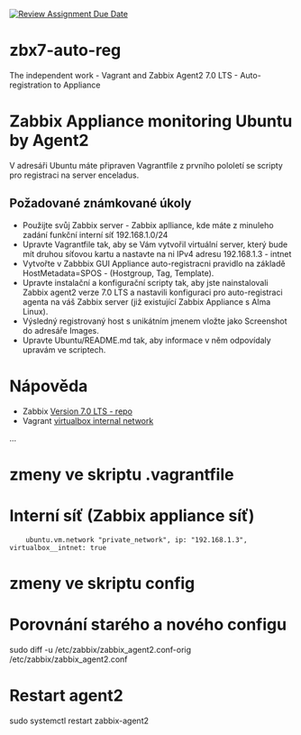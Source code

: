 [![Review Assignment Due Date](https://classroom.github.com/assets/deadline-readme-button-22041afd0340ce965d47ae6ef1cefeee28c7c493a6346c4f15d667ab976d596c.svg)](https://classroom.github.com/a/4-0NpdbV)
# zbx7-auto-reg

The independent work - Vagrant and Zabbix Agent2 7.0 LTS - Auto-registration to Appliance

# Zabbix Appliance monitoring Ubuntu by Agent2

V adresáři Ubuntu máte připraven Vagrantfile z prvního pololetí se scripty
pro registraci na server enceladus.

## Požadované známkované úkoly

- Použijte svůj Zabbix server - Zabbix aplliance, kde máte z minuleho zadání funkční interní síť 192.168.1.0/24
- Upravte Vagrantfile tak, aby se Vám vytvořil virtuální server, který bude mít druhou síťovou kartu a nastavte na ni IPv4 adresu 192.168.1.3 - intnet
- Vytvořte v Zabbbix GUI Appliance auto-registracni pravidlo na základě HostMetadata=SPOS - (Hostgroup, Tag, Template).
- Upravte instalační a konfigurační scripty tak, aby jste nainstalovali Zabbix agent2 verze 7.0 LTS a nastavili konfiguraci pro auto-registraci agenta na váš Zabbix server (již existující Zabbix Appliance s Alma Linux).
- Výsledný registrovaný host s unikátním jmenem vložte jako Screenshot do adresáře Images.
- Upravte Ubuntu/README.md tak, aby informace v něm odpovídaly upravám ve scriptech.

# Nápověda

- Zabbix [Version 7.0 LTS - repo](https://www.zabbix.com/download?zabbix=7.0&os_distribution=ubuntu&os_version=22.04&components=agent_2&db=&ws=)
- Vagrant [virtualbox internal network](https://developer.hashicorp.com/vagrant/docs/providers/virtualbox/networking#virtualbox-internal-network)

...


# zmeny ve skriptu .vagrantfile

# Interní síť (Zabbix appliance síť)
        ubuntu.vm.network "private_network", ip: "192.168.1.3", virtualbox__intnet: true

# zmeny ve skriptu config

# Porovnání starého a nového configu
sudo diff -u /etc/zabbix/zabbix_agent2.conf-orig /etc/zabbix/zabbix_agent2.conf
 
# Restart agent2
sudo systemctl restart zabbix-agent2
 